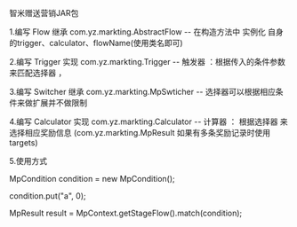 智米赠送营销JAR包

1.编写 Flow 继承 com.yz.markting.AbstractFlow  -- 在构造方法中 实例化 自身的trigger、calculator、flowName(使用类名即可)

2.编写 Trigger 实现 com.yz.markting.Trigger -- 触发器 ：根据传入的条件参数来匹配选择器 ， 

3.编写 Switcher 继承 com.yz.markting.MpSwticher -- 选择器可以根据相应条件来做扩展并不做限制

4.编写 Calculator 实现 com.yz.markting.Calculator -- 计算器 ： 根据选择器 来选择相应奖励信息 (com.yz.markting.MpResult 如果有多条奖励记录时使用 targets)



5.使用方式

MpCondition condition = new MpCondition();

condition.put("a", 0);

MpResult result = MpContext.getStageFlow().match(condition);

